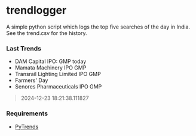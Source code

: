 # trendlogger
A simple python script which logs the top five searches of the day in India.<br>See the trend.csv for the history.<br>

<!-- Last Trends -->
### Last Trends
* DAM Capital IPO: GMP today
* Mamata Machinery IPO GMP
* Transrail Lighting Limited IPO GMP
* Farmers' Day
* Senores Pharmaceuticals IPO GMP
> 2024-12-23 18:21:38.111827

<!-- Requirements -->
### Requirements
* [PyTrends](https://github.com/dreyco676/pytrends)
